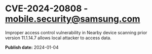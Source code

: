 # CVE-2024-20808 - mobile.security@samsung.com

Improper access control vulnerability in Nearby device scanning prior version 11.1.14.7 allows local attacker to access data.

**Publish date:** 2024-01-04
